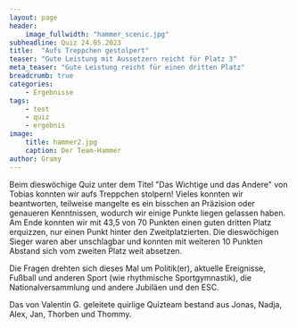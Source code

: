 ```yaml
---
layout: page
header:
    image_fullwidth: "hammer_scenic.jpg"
subheadline: Quiz 24.05.2023
title:  "Aufs Treppchen gestolpert"
teaser: "Gute Leistung mit Aussetzern reicht für Platz 3"
meta_teaser: "Gute Leistung reicht für einen dritten Platz"
breadcrumb: true
categories:
    - Ergebnisse
tags:
    - test
    - quiz
    - ergebnis
image:
    title: hammer2.jpg
    caption: Der Team-Hammer
author: Gramy
---
```


Beim dieswöchige Quiz unter dem Titel "Das Wichtige und das Andere" von Tobias konnten wir aufs Treppchen stolpern!
Vieles konnten wir beantworten, teilweise mangelte es ein bisschen an Präzision oder genaueren Kenntnissen, wodurch wir einige Punkte liegen gelassen haben.
Am Ende konnten wir mit 43,5 von 70 Punkten einen guten dritten Platz erquizzen, nur einen Punkt hinter den Zweitplatzierten.
Die dieswöchigen Sieger waren aber unschlagbar und konnten mit weiteren 10 Punkten Abstand sich vom zweiten Platz weit absetzen.

Die Fragen drehten sich dieses Mal um Politik(er), aktuelle Ereignisse, Fußball und anderen Sport (wie rhythmische Sportgymnastik), die Nationalversammlung und andere Jubiläen und den ESC.

Das von Valentin G. geleitete quirlige Quizteam bestand aus Jonas, Nadja, Alex, Jan, Thorben und Thommy.

